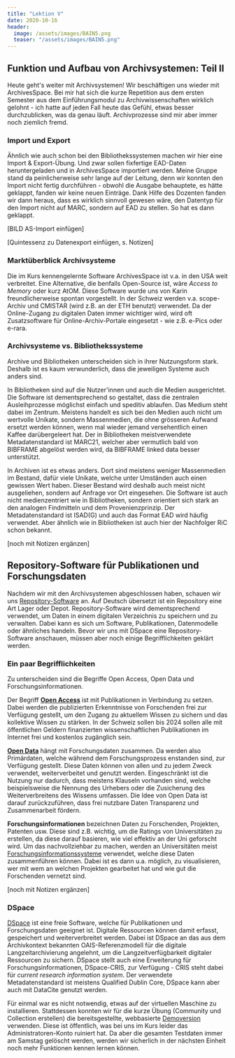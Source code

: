 ```yaml
---
title: "Lektion V"
date: 2020-10-16
header:
  image: /assets/images/BAIN5.png
  teaser: "/assets/images/BAIN5.png"
---
```

## Funktion und Aufbau von Archivsystemen: Teil II
Heute geht's weiter mit Archivsystemen! Wir beschäftigen uns wieder mit ArchivesSpace. Bei mir hat sich die kurze Repetition aus dem ersten Semester aus dem Einführungsmodul zu Archivwissenschaften wirklich gelohnt - ich hatte auf jeden Fall heute das Gefühl, etwas besser durchzublicken, was da genau läuft. Archivprozesse sind mir aber immer noch ziemlich fremd. 

### Import und Export
Ähnlich wie auch schon bei den Bibliothekssystemen machen wir hier eine Import & Export-Übung. Und zwar sollen fixfertige EAD-Daten heruntergeladen und in ArchivesSpace importiert werden. Meine Gruppe stand da peinlicherweise sehr lange auf der Leitung, denn wir konnten den Import nicht fertig durchführen - obwohl die Ausgabe behauptete, es hätte geklappt, fanden wir keine neuen Einträge. Dank Hilfe des Dozenten fanden wir dann heraus, dass es wirklich sinnvoll gewesen wäre, den Datentyp für den Import nicht auf MARC, sondern auf EAD zu stellen. So hat es dann geklappt. 

[BILD AS-Import einfügen]

[Quintessenz zu Datenexport einfügen, s. Notizen]

### Marktüberblick Archivsysteme
Die im Kurs kennengelernte Software ArchivesSpace ist v.a. in den USA weit verbreitet. Eine Alternative, die benfalls Open-Source ist, wäre *Access to Memory* oder kurz AtOM. Diese Software wurde uns von Karin freundlicherweise spontan vorgestellt. In der Schweiz werden v.a. scope-Archiv und CMISTAR (wird z.B. an der ETH benutzt) verwendet. Da der Online-Zugang zu digitalen Daten immer wichtiger wird, wird oft Zusatzsoftware für Online-Archiv-Portale eingesetzt - wie z.B. e-Pics oder e-rara. 

### Archivsysteme vs. Bibliothekssysteme
Archive und Bibliotheken unterscheiden sich in ihrer Nutzungsform stark. Deshalb ist es kaum verwunderlich, dass die jeweiligen Systeme auch anders sind. 

In Bibliotheken sind auf die Nutzer'innen und auch die Medien ausgerichtet. Die Software ist dementsprechend so gestaltet, dass die zentralen Ausleihprozesse möglichst einfach und speditiv ablaufen. Das Medium steht dabei im Zentrum. Meistens handelt es sich bei den Medien auch nicht um wertvolle Unikate, sondern Massenmedien, die ohne grösseren Aufwand ersetzt werden können, wenn mal wieder jemand versehentlich einen Kaffee darübergeleert hat. Der in Bibliotheken meistverwendete Metadatenstandard ist MARC21, welcher aber vermutlich bald von BIBFRAME abgelöst werden wird, da BIBFRAME linked data besser unterstützt. 

In Archiven ist es etwas anders. Dort sind meistens weniger Massenmedien im Bestand, dafür viele Unikate, welche unter Umständen auch einen gewissen Wert haben. Dieser Bestand wird deshalb auch meist nicht ausgeliehen, sondern auf Anfrage vor Ort eingesehen. Die Software ist auch nicht medienzentriert wie in Bibliotheken, sondern orientiert sich stark an den analogen Findmitteln und dem Provenienzprinzip. Der Metadatenstandard ist ISAD(G) und auch das Format EAD wird häufig verwendet. Aber ähnlich wie in Bibliotheken ist auch hier der Nachfolger RiC schon bekannt. 

[noch mit Notizen ergänzen]

## Repository-Software für Publikationen und Forschungsdaten
Nachdem wir mit den Archivsystemen abgeschlossen haben, schauen wir uns [Repository-Software](https://de.wikipedia.org/wiki/Repository) an. Auf Deutsch übersetzt ist ein Repository eine Art Lager oder Depot. Repository-Software wird dementsprechend verwendet, um Daten in einem digitalen Verzeichnis zu speichern und zu verwalten. Dabei kann es sich um Software, Publikationen, Datenmodelle oder ähnliches handeln. Bevor wir uns mit DSpace eine Repository-Software anschauen, müssen aber noch einige Begrifflichkeiten geklärt werden. 

### Ein paar Begrifflichkeiten
Zu unterscheiden sind die Begriffe Open Access, Open Data und Forschungsinformationen. 

Der Begriff [**Open Access**](https://www.swissuniversities.ch/themen/digitalisierung/open-access) ist mit Publikationen in Verbindung zu setzen. Dabei werden die publizierten Erkenntnisse von Forschenden frei zur Verfügung gestellt, um den Zugang zu aktuellem Wissen zu sichern und das kollektive Wissen zu stärken. In der Schweiz sollen bis 2024 sollen alle mit öffentlichen Geldern finanzierten wissenschaftlichen Publikationen im Internet frei und kostenlos zugänglich sein.

[**Open Data**](https://de.wikipedia.org/wiki/Open_Data) hängt mit Forschungsdaten zusammen. Da werden also Primärdaten, welche während dem Forschungsprozess enstanden sind, zur Verfügung gestellt. Diese Daten können von allen und zu jedem Zweck verwendet, weiterverbeitet und genutzt werden. Eingeschränkt ist die Nutzung nur dadurch, dass meistens Klauseln vorhanden sind, welche beispielsweise die Nennung des Urhebers oder die Zusicherung des Weiterverbreitens des Wissens umfassen. Die Idee von Open Data ist darauf zurückzuführen, dass frei nutzbare Daten Transparenz und Zusammenarbeit fördern. 

**Forschungsinformationen** bezeichnen Daten zu Forschenden, Projekten, Patenten usw. Diese sind z.B. wichtig, um die Ratings von Universitäten zu erstellen, da diese darauf basieren, wie viel effektiv an der Uni geforscht wird. Um das nachvollziehbar zu machen, werden an Universitäten meist [Forschungsinformationssysteme](https://de.wikipedia.org/wiki/Forschungsinformationssystem) verwendet, welche diese Daten zusammenführen können. Dabei ist es dann u.a. möglich, zu visualisieren, wer mit wem an welchen Projekten gearbeitet hat und wie gut die Forschenden vernetzt sind. 

[noch mit Notizen ergänzen]

### DSpace
[DSpace](https://de.wikipedia.org/wiki/DSpace_(Software)) ist eine freie Software, welche für Publikationen und Forschungsdaten geeignet ist. Digitale Ressourcen können damit erfasst, gespeichert und weiterverbreitet werden. Dabei ist DSpace an das aus dem Archivkontext bekannten OAIS-Referenzmodell für die digitale Langzeitarchivierung angelehnt, um die Langzeitverfügbarkeit digitaler Ressourcen zu sichern. DSpace stellt auch eine Erweiterung für Forschungsinformationen, DSpace-CRIS, zur Verfügung - CRIS steht dabei für *current research information system*. Der verwendete Metadatenstandard ist meistens Qualified Dublin Core, DSpace kann aber auch mit DataCite genutzt werden.  

Für einmal war es nicht notwendig, etwas auf der virtuellen Maschine zu installieren. Stattdessen konnten wir für die kurze Übung (Community und Collection erstellen) die bereitsgestellte, webbasierte [Demoversion](https://demo.dspace.org) verwenden. Diese ist öffentlich, was bei uns im Kurs leider das Administratoren-Konto ruiniert hat. Da aber die gesamten Testdaten immer am Samstag gelöscht werden, werden wir sicherlich in der nächsten Einheit noch mehr Funktionen kennen lernen können. 
